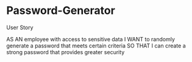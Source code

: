 # Password-Generator
User Story

AS AN employee with access to sensitive data
I WANT to randomly generate a password that meets certain criteria
SO THAT I can create a strong password that provides greater security



